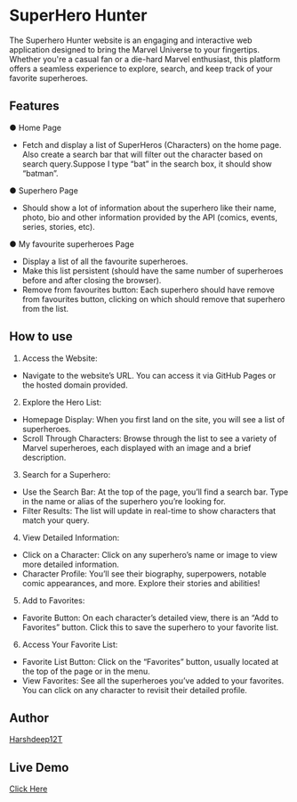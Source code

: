 # SuperHero Hunter      

The Superhero Hunter website is an engaging and interactive web application designed to bring the Marvel Universe to your fingertips. Whether you're a casual fan or a die-hard Marvel enthusiast, this platform offers a seamless experience to explore, search, and keep track of your favorite superheroes.

## Features

 ●  Home Page 
- Fetch and display a list of SuperHeros (Characters) on the home page. Also create a search bar that will filter out the character based on search query.Suppose I type “bat” in the search box, it should show “batman”. 
 

 ●  Superhero Page 
 - Should show a lot of information about the superhero like their name, photo, bio and other information provided by the API (comics, events, series, stories, etc). 

  ●  My favourite superheroes Page 
 - Display a list of all the favourite superheroes. 
 -  Make this list persistent (should have the same number of superheroes before and after closing the browser). 
 - Remove from favourites button: Each superhero should have remove from favourites button, clicking on which should remove that superhero from the list. 

 ## How to use 
 1. Access the Website:
- Navigate to the website’s URL. You can access it via GitHub Pages or the hosted domain provided.
2. Explore the Hero List:
- Homepage Display: When you first land on the site, you will see a list of superheroes.
- Scroll Through Characters: Browse through the list to see a variety of Marvel superheroes, each displayed with an image and a brief description.
3. Search for a Superhero:
- Use the Search Bar: At the top of the page, you’ll find a search bar. Type in the name or alias of the superhero you’re looking for.
- Filter Results: The list will update in real-time to show characters that match your query.
4. View Detailed Information:
- Click on a Character: Click on any superhero’s name or image to view more detailed information.
- Character Profile: You’ll see their biography, superpowers, notable comic appearances, and more. Explore their stories and abilities!
5. Add to Favorites:
- Favorite Button: On each character’s detailed view, there is an “Add to Favorites” button. Click this to save the superhero to your favorite list.

6. Access Your Favorite List:
- Favorite List Button: Click on the “Favorites” button, usually located at the top of the page or in the menu.
- View Favorites: See all the superheroes you’ve added to your favorites. You can click on any character to revisit their detailed profile.



## Author
[Harshdeep12T](https://github.com/Harshdeep12T)

## Live Demo
 [Click Here](https://harshdeep12t.github.io/Superhero-hunter/)